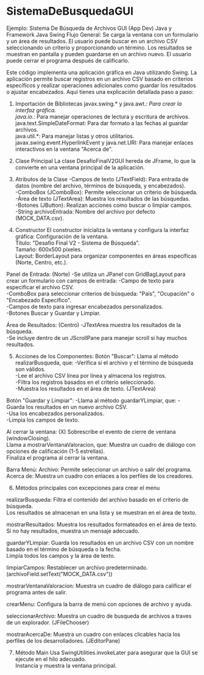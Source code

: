 # SistemaDeBusquedaGUI
Ejemplo: Sistema De Búsqueda de Archivos GUI (App Dev) Java y Framework Java Swing
Flujo General:
Se carga la ventana con un formulario y un área de resultados.
El usuario puede buscar en un archivo CSV seleccionando un criterio y proporcionando un término.
Los resultados se muestran en pantalla y pueden guardarse en un archivo nuevo.
El usuario puede cerrar el programa después de calificarlo.

Este código implementa una aplicación gráfica en Java utilizando Swing. 
La aplicación permite buscar registros en un archivo CSV basado en criterios específicos y realizar operaciones adicionales como guardar los resultados o ajustar encabezados.
Aquí tienes una explicación detallada paso a paso:

1. Importación de Bibliotecas
javax.swing.* y java.awt.*: Para crear la interfaz gráfica.<br/>
java.io.*: Para manejar operaciones de lectura y escritura de archivos.<br/>
java.text.SimpleDateFormat: Para dar formato a las fechas al guardar archivos.<br/>
java.util.*: Para manejar listas y otros utilitarios.<br/>
javax.swing.event.HyperlinkEvent y java.net.URI: Para manejar enlaces interactivos en la ventana "Acerca de".<br/>

2. Clase Principal 
La clase DesafioFinalV2GUI hereda de JFrame, lo que la convierte en una ventana principal de la aplicación.<br/>

3. Atributos de la Clase
-Campos de texto (JTextField): Para entrada de datos (nombre del archivo, términos de búsqueda, y encabezados).<br/>
-ComboBox (JComboBox): Permite seleccionar un criterio de búsqueda.<br/>
-Área de texto (JTextArea): Muestra los resultados de las búsquedas.<br/>
-Botones (JButton): Realizan acciones como buscar o limpiar campos.<br/>
-String archivoEntrada: Nombre del archivo por defecto (MOCK_DATA.csv).<br/>

4. Constructor
El constructor inicializa la ventana y configura la interfaz gráfica: Configuración de la ventana.<br/>
Título: "Desafío Final V2 - Sistema de Búsqueda".<br/>
Tamaño: 600x500 píxeles.<br/>
Layout: BorderLayout para organizar componentes en áreas específicas (Norte, Centro, etc.).<br/>

Panel de Entrada: (Norte)
-Se utiliza un JPanel con GridBagLayout para crear un formulario con campos de entrada:
-Campo de texto para especificar el archivo CSV.<br/>
-ComboBox para seleccionar criterios de búsqueda: "País", "Ocupación" o "Encabezado Específico".<br/>
-Campos de texto para ingresar encabezados personalizados.<br/>
-Botones Buscar y Guardar y Limpiar.<br/>

Área de Resultados: (Centro)
-JTextArea muestra los resultados de la búsqueda.<br/>
-Se incluye dentro de un JScrollPane para manejar scroll si hay muchos resultados.<br/>

5. Acciones de los Componentes:
Botón "Buscar":
Llama al método realizarBusqueda, que:
-Verifica si el archivo y el término de búsqueda son válidos.<br/>
-Lee el archivo CSV línea por línea y almacena los registros.<br/>
-Filtra los registros basados en el criterio seleccionado.<br/>
-Muestra los resultados en el área de texto. (JTextArea)<br/>

Botón "Guardar y Limpiar":
-Llama al método guardarYLimpiar, que:
-Guarda los resultados en un nuevo archivo CSV.<br/>
-Usa los encabezados personalizados.<br/>
-Limpia los campos de texto.<br/>

Al cerrar la ventana: (X)
Sobrescribe el evento de cierre de ventana (windowClosing).<br/>
Llama a mostrarVentanaValoracion, que:
Muestra un cuadro de diálogo con opciones de calificación (1-5 estrellas).<br/>
Finaliza el programa al cerrar la ventana.<br/>

Barra Menú:
Archivo: Permite seleccionar un archivo o salir del programa.<br/>
Acerca de: Muestra un cuadro con enlaces a los perfiles de los creadores.<br/>

6. Métodos principales con excepciones para crear el menu

realizarBusqueda:
Filtra el contenido del archivo basado en el criterio de búsqueda.<br/>
Los resultados se almacenan en una lista y se muestran en el área de texto.<br/>

mostrarResultados:
Muestra los resultados formateados en el área de texto.<br/>
Si no hay resultados, muestra un mensaje adecuado.<br/>

guardarYLimpiar:
Guarda los resultados en un archivo CSV con un nombre basado en el término de búsqueda o la fecha.<br/>
Limpia todos los campos y la área de texto.<br/>

limpiarCampos:
Restablecer un archivo predeterminado. (archivoField.setText("MOCK_DATA.csv"))<br/>

mostrarVentanaValoracion:
Muestra un cuadro de diálogo para calificar el programa antes de salir.<br/>

crearMenu:
Configura la barra de menú con opciones de archivo y ayuda.<br/>

seleccionarArchivo:
Muestra un cuadro de busqueda de archivos a traves de un explorador. (JFileChooser)<br/>

mostrarAcercaDe:
Muestra un cuadro con enlaces clicables hacia los perfiles de los desarrolladores. (JEditorPane)<br/>

7. Método Main
Usa SwingUtilities.invokeLater para asegurar que la GUI se ejecute en el hilo adecuado.<br/>
Instancia y muestra la ventana principal.<br/>
